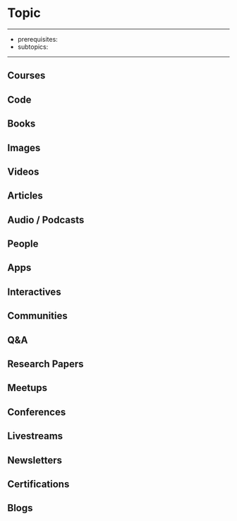 # Topic

------

- prerequisites:
- subtopics:

------

## Courses

## Code

## Books

## Images

## Videos

## Articles

## Audio / Podcasts

## People

## Apps

## Interactives

## Communities

## Q&A

## Research Papers

## Meetups

## Conferences

## Livestreams

## Newsletters

## Certifications

## Blogs